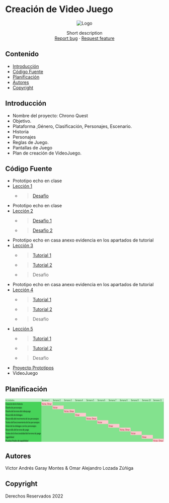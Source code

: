 # Creación de Video Juego
<p align="center">
    <img src="https://user-images.githubusercontent.com/8560750/195950148-0c0df38e-5f96-45ae-87c3-6922738c612d.jpg" alt="Logo" width=1200 height=300>

  <p align="center">
    Short description
    <br>
    <a href="https://reponame/issues/new?template=bug.md">Report bug</a>
    ·
    <a href="https://reponame/issues/new?template=feature.md&labels=feature">Request feature</a>
  </p>
</p>


## Contenido

- [Introducción](#introducción)
- [Código Fuente](#código-fuente)
- [Planificación](#planificación)
- [Autores](#autores)
- [Copyright](#copyright)


## Introducción

- Nombre del proyecto: Chrono Quest
- Objetivo.
- Plataforma ,Género, Clasificación, Personajes, Escenario.
- Historia
- Personajes
- Reglas de Juego.
- Pantallas de Juego
- Plan de creación de VideoJuego.

## Código Fuente

* Prototipo echo en clase
* [Lección 1](https://github.com/CreacionDeVideojuegosGIDS/Prototipo-1)
  * > [Desafío](https://github.com/CreacionDeVideojuegosGIDS/Desaf-o-1)
* Prototipo echo en clase
* [Lección 2](https://github.com/CreacionDeVideojuegosGIDS/Prototipo-2)
  * > [Desafío 1](https://github.com/CreacionDeVideojuegosGIDS/Evidencias/blob/main/Challengs/Challeng%202%20(Garay%20Montes%20Victor%20Andr%C3%A9s).unitypackage)
  * > [Desafío 2](https://github.com/CreacionDeVideojuegosGIDS/Evidencias/blob/main/Challengs/Desafio%202%20(Garay%20Montes%20Victor%20Andr%C3%A9s).unitypackage)
* Prototipo echo en casa anexo evidencia en los apartados de tutorial
* [Lección 3](https://github.com/CreacionDeVideojuegosGIDS/Evidencias/tree/main/Prototipo%203)
  * > [Tutorial 1](https://github.com/CreacionDeVideojuegosGIDS/Evidencias/tree/main/Prototipo%203/Prototipo%203%20P1.pdf)
  * > [Tutorial 2](https://github.com/CreacionDeVideojuegosGIDS/Evidencias/tree/main/Prototipo%203/Prototipo%203%20P2.pdf)
  * > Desafío
* Prototipo echo en casa anexo evidencia en los apartados de tutorial
* [Lección 4](https://github.com/CreacionDeVideojuegosGIDS/Evidencias/tree/main/Prototipo%204)
  * > [Tutorial 1](https://github.com/CreacionDeVideojuegosGIDS/Evidencias/tree/main/Prototipo%204/Prototipo%204%20P1.pdf)
  * > [Tutorial 2](https://github.com/CreacionDeVideojuegosGIDS/Evidencias/tree/main/Prototipo%204/Prototipo%204%20P2.pdf)
  * > Desafío
* [Lección 5](https://github.com/CreacionDeVideojuegosGIDS/Evidencias/tree/main/Prototipo%205)
  * > [Tutorial 1](https://github.com/CreacionDeVideojuegosGIDS/Evidencias/tree/main/Prototipo%205/Prototipo%205%20P1.pdf)
  * > [Tutorial 2](https://github.com/CreacionDeVideojuegosGIDS/Evidencias/tree/main/Player%20Animations%202D)
  * > Desafío
* [Proyecto Prototipos](https://github.com/CreacionDeVideojuegosGIDS/Evidencias/tree/main/Prototipo%205)
* VideoJuego

## Planificación

![4337008](https://raw.githubusercontent.com/CreacionDeVideojuegosGIDS/Evidencias/refs/heads/main/Images/Planificacion.jpg)

## Autores
Victor Andrés Garay Montes & Omar Alejandro Lozada Zúñiga

## Copyright
Derechos Reservados 2022

